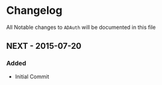 # Changelog

All Notable changes to `ADAuth` will be documented in this file

## NEXT - 2015-07-20

### Added
- Initial Commit
